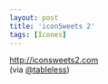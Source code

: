 ```yaml
---
layout: post
title: 'iconSweets 2'
tags: [Ícones]
---
```


<http://iconsweets2.com><br>
(via [@tableless](https://twitter.com/tableless/status/96971232460800000))
